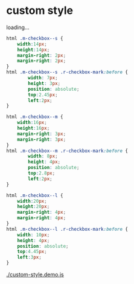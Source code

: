# custom style

<div id="example__custom-style_node" class="fast-flow-demo">loading...</div>

````css
html .m-checkbox--s {
    width:14px;
    height:14px;
    margin-right: 2px;
    margin-right: 2px;
}
html .m-checkbox--s .r-checkbox-mark:before {
        width: 7px;
        height: 3px;
        position: absolute;
        top:2.45px;
        left:2px;
}

html .m-checkbox--m {
    width:16px;
    height:16px;
    margin-right: 3px;
    margin-right: 3px;
}
html .m-checkbox--m .r-checkbox-mark:before {
        width: 8px;
        height: 4px;
        position: absolute;
        top:2.8px;
        left:2px;
}

html .m-checkbox--l {
    width:20px;
    height:20px;
    margin-right: 4px;
    margin-right: 4px;
}
html .m-checkbox--l .r-checkbox-mark:before {
    width: 10px;
    height: 4px;
    position: absolute;
    top:4.45px;
    left:3px;
}
````

<!--MR-R {
    type: "pre",
    file: './custom-style.demo.js'
} -->
[./custom-style.demo.js](./custom-style.demo.js)
